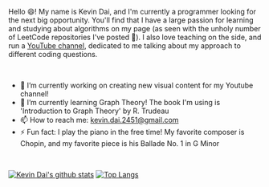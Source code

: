 <!--
**kevindai777/kevindai777** is a ✨ _special_ ✨ repository because its `README.md` (this file) appears on your GitHub profile.

Here are some ideas to get you started:

- 🔭 I’m currently working on ...
- 🌱 I’m currently learning ...
- 👯 I’m looking to collaborate on ...
- 📫 How to reach me: ...
- ⚡ Fun fact: ...
-->

Hello 😄! My name is Kevin Dai, and I'm currently a programmer looking for the next big opportunity. You'll find that I have a large passion for learning and studying about algorithms on my page (as seen with the unholy number of LeetCode repositories I've posted 🤔). I also love teaching on the side, and run a [YouTube channel](https://www.youtube.com/channel/UCbYIqMHpAuKkUz3Z--KJHqQ), dedicated to me talking about my approach to different coding questions.

<br>

- 🔭 I’m currently working on creating new visual content for my Youtube channel! 
- 🌱 I’m currently learning Graph Theory! The book I'm using is 'Introduction to Graph Theory' by R. Trudeau
- 📫 How to reach me: kevin.dai.2451@gmail.com
- ⚡ Fun fact: I play the piano in the free time! My favorite composer is Chopin, and my favorite piece is his Ballade No. 1 in G Minor

<br>

[![Kevin Dai's github stats](https://github-readme-stats.vercel.app/api?username=kevindai777&show_icons=true&line_height=21&show_icons=true&theme=vue)](https://github.com/anuraghazra/github-readme-stats)
[![Top Langs](https://github-readme-stats.vercel.app/api/top-langs/?username=kevindai777&show_icons=true&layout=compact&theme=vue)](https://github.com/anuraghazra/github-readme-stats)
